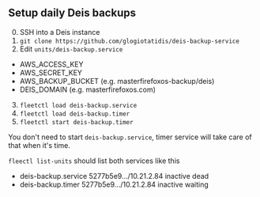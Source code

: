 ## Setup daily Deis backups

0. SSH into a Deis instance
1. `git clone https://github.com/glogiotatidis/deis-backup-service`
2. Edit `units/deis-backup.service`
  - AWS_ACCESS_KEY
  - AWS_SECRET_KEY
  - AWS_BACKUP_BUCKET (e.g. masterfirefoxos-backup/deis)
  - DEIS_DOMAIN  (e.g. masterfirefoxos.com)
3. `fleetctl load deis-backup.service`
4. `fleetctl load deis-backup.timer`
5. `fleetctl start deis-backup.timer`

You don't need to start `deis-backup.service`, timer service will take care of that when it's time.

`fleectl list-units` should list both services like this

 - deis-backup.service		5277b5e9.../10.21.2.84	inactive	dead
 - deis-backup.timer		5277b5e9.../10.21.2.84	inactive	waiting
